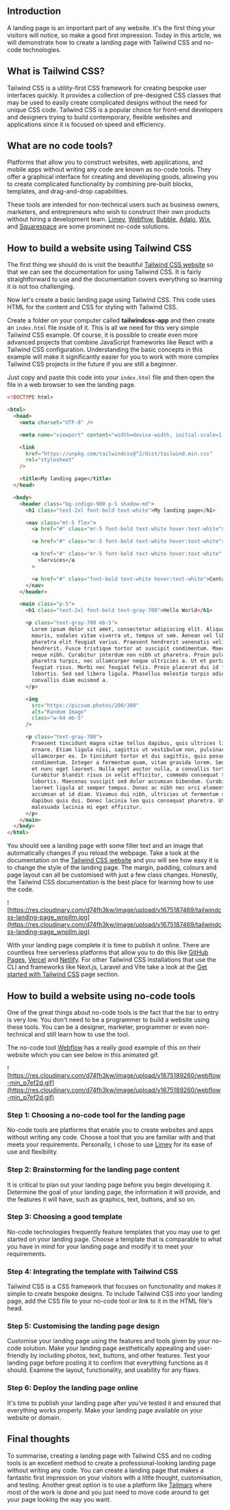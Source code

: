 ## Introduction

A landing page is an important part of any website. It's the first thing your visitors will notice, so make a good first impression. Today in this article, we will demonstrate how to create a landing page with Tailwind CSS and no-code technologies.

## What is Tailwind CSS?

Tailwind CSS is a utility-first CSS framework for creating bespoke user interfaces quickly. It provides a collection of pre-designed CSS classes that may be used to easily create complicated designs without the need for unique CSS code. Tailwind CSS is a popular choice for front-end developers and designers trying to build contemporary, flexible websites and applications since it is focused on speed and efficiency.

## What are no code tools?

Platforms that allow you to construct websites, web applications, and mobile apps without writing any code are known as no-code tools. They offer a graphical interface for creating and developing goods, allowing you to create complicated functionality by combining pre-built blocks, templates, and drag-and-drop capabilities.

These tools are intended for non-technical users such as business owners, marketers, and entrepreneurs who wish to construct their own products without hiring a development team. [Limey](https://limey.io/), [Webflow](https://webflow.com/), [Bubble](https://bubble.io/), [Adalo](https://www.adalo.com/), [Wix](https://www.wix.com/), and [Squarespace](https://www.squarespace.com/) are some prominent no-code solutions.

## How to build a website using Tailwind CSS

The first thing we should do is visit the beautiful [Tailwind CSS website](https://tailwindcss.com/) so that we can see the documentation for using Tailwind CSS. It is fairly straightforward to use and the documentation covers everything so learning it is not too challenging.

Now let's create a basic landing page using Tailwind CSS. This code uses HTML for the content and CSS for styling with Tailwind CSS.

Create a folder on your computer called **tailwindcss-app** and then create an `index.html` file inside of it. This is all we need for this very simple Tailwind CSS example. Of course, it is possible to create even more advanced projects that combine JavaScript frameworks like React with a Tailwind CSS configuration. Understanding the basic concepts in this example will make it significantly easier for you to work with more complex Tailwind CSS projects in the future if you are still a beginner.

Just copy and paste this code into your `index.html` file and then open the file in a web browser to see the landing page.

```html
<!DOCTYPE html>

<html>
  <head>
    <meta charset="UTF-8" />

    <meta name="viewport" content="width=device-width, initial-scale=1.0" />

    <link
      href="https://unpkg.com/tailwindcss@^2/dist/tailwind.min.css"
      rel="stylesheet"
    />

    <title>My landing page</title>
  </head>

  <body>
    <header class="bg-indigo-900 p-5 shadow-md">
      <h1 class="text-2xl font-bold text-white">My landing page</h1>

      <nav class="mt-5 flex">
        <a href="#" class="mr-5 font-bold text-white hover:text-white">Home</a>

        <a href="#" class="mr-5 font-bold text-white hover:text-white">About</a>

        <a href="#" class="mr-5 font-bold text-white hover:text-white"
          >Services</a
        >

        <a href="#" class="font-bold text-white hover:text-white">Contact</a>
      </nav>
    </header>

    <main class="p-5">
      <h1 class="text-2xl font-bold text-gray-700">Hello World</h1>

      <p class="text-gray-700 mb-5">
        Lorem ipsum dolor sit amet, consectetur adipiscing elit. Aliquam nulla
        mauris, sodales vitae viverra ut, tempus ut sem. Aenean vel libero
        pharetra elit feugiat varius. Praesent hendrerit venenatis velit id
        hendrerit. Fusce tristique tortor at suscipit condimentum. Maecenas eu
        neque nibh. Curabitur interdum non nibh ut pharetra. Proin pulvinar
        pharetra turpis, nec ullamcorper neque ultricies a. Ut et porta nibh, in
        feugiat risus. Morbi nec feugiat felis. Proin placerat dui id feugiat
        lobortis. Sed sed libero ligula. Phasellus molestie turpis odio, a
        convallis diam euismod a.
      </p>

      <img
        src="https://picsum.photos/200/300"
        alt="Random Image"
        class="w-64 mb-5"
      />

      <p class="text-gray-700">
        Praesent tincidunt magna vitae tellus dapibus, quis ultrices libero
        ornare. Etiam ligula nisi, sagittis ut vestibulum non, pulvinar
        ullamcorper ex. In tincidunt tortor et dui sagittis, quis posuere sem
        condimentum. Integer a fermentum quam, vitae gravida lorem. Sed bibendum
        et nunc eget laoreet. Nulla eget auctor nulla, a convallis tortor.
        Curabitur blandit risus in velit efficitur, commodo consequat turpis
        lobortis. Maecenas suscipit sed dolor accumsan bibendum. Curabitur
        laoreet ligula at semper tempus. Donec ac nibh nec orci elementum
        accumsan at id diam. Vivamus dui nibh, ultricies ut fermentum sit amet,
        dapibus quis dui. Donec lacinia leo quis consequat pharetra. Ut
        malesuada lacinia mi eget efficitur.
      </p>
    </main>
  </body>
</html>
```

You should see a landing page with some filler text and an image that automatically changes if you reload the webpage. Take a look at the documentation on the [Tailwind CSS website](https://tailwindcss.com/) and you will see how easy it is to change the style of the landing page. The margin, padding, colours and page layout can all be customised with just a few class changes. Honestly, the Tailwind CSS documentation is the best place for learning how to use the code.

![https://res.cloudinary.com/d74fh3kw/image/upload/v1675187469/tailwindcss-landing-page_wnpllm.jpg](https://res.cloudinary.com/d74fh3kw/image/upload/v1675187469/tailwindcss-landing-page_wnpllm.jpg)

With your landing page complete it is time to publish it online. There are countless free serverless platforms that allow you to do this like [GitHub Pages](https://pages.github.com/), [Vercel](https://vercel.com/) and [Netlify](https://www.netlify.com/). For other Tailwind CSS installations that use the CLI and frameworks like Next.js, Laravel and Vite take a look at the [Get started with Tailwind CSS](https://tailwindcss.com/docs/installation/framework-guides) page section.

## How to build a website using no-code tools

One of the great things about no-code tools is the fact that the bar to entry is very low. You don't need to be a programmer to build a website using these tools. You can be a designer, marketer, programmer or even non-technical and still learn how to use the tool.

The no-code tool [Webflow](https://webflow.com/) has a really good example of this on their website which you can see below in this animated gif.

![https://res.cloudinary.com/d74fh3kw/image/upload/v1675189260/webflow-min_p7ef2d.gif](https://res.cloudinary.com/d74fh3kw/image/upload/v1675189260/webflow-min_p7ef2d.gif)

### Step 1: Choosing a no-code tool for the landing page

No-code tools are platforms that enable you to create websites and apps without writing any code. Choose a tool that you are familiar with and that meets your requirements. Personally, I chose to use [Limey](https://limey.io/) for its ease of use and flexibility.

### Step 2: Brainstorming for the landing page content

It is critical to plan out your landing page before you begin developing it. Determine the goal of your landing page, the information it will provide, and the features it will have, such as graphics, text, buttons, and so on.

### Step 3: Choosing a good template

No-code technologies frequently feature templates that you may use to get started on your landing page. Choose a template that is comparable to what you have in mind for your landing page and modify it to meet your requirements.

### Step 4: Integrating the template with Tailwind CSS

Tailwind CSS is a CSS framework that focuses on functionality and makes it simple to create bespoke designs. To include Tailwind CSS into your landing page, add the CSS file to your no-code tool or link to it in the HTML file's head.

### Step 5: Customising the landing page design

Customise your landing page using the features and tools given by your no-code solution. Make your landing page aesthetically appealing and user-friendly by including photos, text, buttons, and other features. Test your landing page before posting it to confirm that everything functions as it should. Examine the layout, functionality, and usability for any flaws.

### Step 6: Deploy the landing page online

It's time to publish your landing page after you've tested it and ensured that everything works properly. Make your landing page available on your website or domain.

## Final thoughts

To summarise, creating a landing page with Tailwind CSS and no coding tools is an excellent method to create a professional-looking landing page without writing any code. You can create a landing page that makes a fantastic first impression on your visitors with a little thought, customisation, and testing. Another great option is to use a platform like [Tailmars](https://www.tailmars.com/) where most of the work is done and you just need to move code around to get your page looking the way you want.
